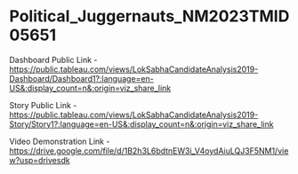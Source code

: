 # Political_Juggernauts_NM2023TMID05651


Dashboard Public Link - https://public.tableau.com/views/LokSabhaCandidateAnalysis2019-Dashboard/Dashboard1?:language=en-US&:display_count=n&:origin=viz_share_link

Story Public Link - https://public.tableau.com/views/LokSabhaCandidateAnalysis2019-Story/Story1?:language=en-US&:display_count=n&:origin=viz_share_link 

Video Demonstration Link - https://drive.google.com/file/d/1B2h3L6bdtnEW3i_V4oydAiuLQJ3F5NM1/view?usp=drivesdk
